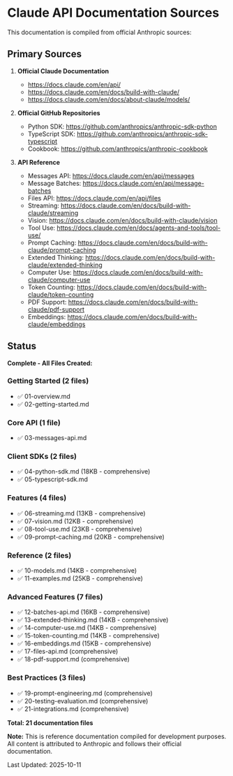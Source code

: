 # Claude API Documentation Sources

This documentation is compiled from official Anthropic sources:

## Primary Sources

1. **Official Claude Documentation**
   - https://docs.claude.com/en/api/
   - https://docs.claude.com/en/docs/build-with-claude/
   - https://docs.claude.com/en/docs/about-claude/models/

2. **Official GitHub Repositories**
   - Python SDK: https://github.com/anthropics/anthropic-sdk-python
   - TypeScript SDK: https://github.com/anthropics/anthropic-sdk-typescript
   - Cookbook: https://github.com/anthropics/anthropic-cookbook

3. **API Reference**
   - Messages API: https://docs.claude.com/en/api/messages
   - Message Batches: https://docs.claude.com/en/api/message-batches
   - Files API: https://docs.claude.com/en/api/files
   - Streaming: https://docs.claude.com/en/docs/build-with-claude/streaming
   - Vision: https://docs.claude.com/en/docs/build-with-claude/vision
   - Tool Use: https://docs.claude.com/en/docs/agents-and-tools/tool-use/
   - Prompt Caching: https://docs.claude.com/en/docs/build-with-claude/prompt-caching
   - Extended Thinking: https://docs.claude.com/en/docs/build-with-claude/extended-thinking
   - Computer Use: https://docs.claude.com/en/docs/build-with-claude/computer-use
   - Token Counting: https://docs.claude.com/en/docs/build-with-claude/token-counting
   - PDF Support: https://docs.claude.com/en/docs/build-with-claude/pdf-support
   - Embeddings: https://docs.claude.com/en/docs/build-with-claude/embeddings

## Status

**Complete - All Files Created:**

### Getting Started (2 files)
- ✅ 01-overview.md
- ✅ 02-getting-started.md

### Core API (1 file)
- ✅ 03-messages-api.md

### Client SDKs (2 files)
- ✅ 04-python-sdk.md (18KB - comprehensive)
- ✅ 05-typescript-sdk.md

### Features (4 files)
- ✅ 06-streaming.md (13KB - comprehensive)
- ✅ 07-vision.md (12KB - comprehensive)
- ✅ 08-tool-use.md (23KB - comprehensive)
- ✅ 09-prompt-caching.md (20KB - comprehensive)

### Reference (2 files)
- ✅ 10-models.md (14KB - comprehensive)
- ✅ 11-examples.md (25KB - comprehensive)

### Advanced Features (7 files)
- ✅ 12-batches-api.md (16KB - comprehensive)
- ✅ 13-extended-thinking.md (14KB - comprehensive)
- ✅ 14-computer-use.md (14KB - comprehensive)
- ✅ 15-token-counting.md (14KB - comprehensive)
- ✅ 16-embeddings.md (15KB - comprehensive)
- ✅ 17-files-api.md (comprehensive)
- ✅ 18-pdf-support.md (comprehensive)

### Best Practices (3 files)
- ✅ 19-prompt-engineering.md (comprehensive)
- ✅ 20-testing-evaluation.md (comprehensive)
- ✅ 21-integrations.md (comprehensive)

**Total: 21 documentation files**

**Note:** This is reference documentation compiled for development purposes.
All content is attributed to Anthropic and follows their official documentation.

Last Updated: 2025-10-11
